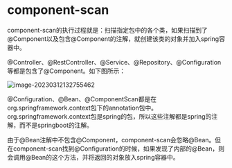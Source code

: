 # component-scan

component-scan的执行过程就是：扫描指定包中的各个类，如果扫描到了@Component以及包含@Component的注解，就创建该类的对象并加入spring容器中。

@Controller、@RestController、@Service、@Repository、@Configuration等都是包含了@Component。如下图所示：

![image-20230312132755462](C:\Users\patrick\AppData\Roaming\Typora\typora-user-images\image-20230312132755462.png)

@Configuration、@Bean、@ComponentScan都是在org.springframework.context包下的annotation包中。org.springframework.context包是spring的包，所以这些注解都是spring的注解，而不是springboot的注解。



由于@Bean注解中不包含@Component，component-scan会忽略@Bean。但在component-scan找到@Configuration的时候，如果发现了内部的@Bean，则会调用@Bean的这个方法，并将返回的对象放入spring容器中。



